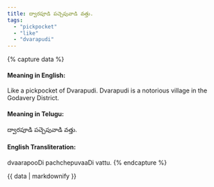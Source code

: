 ```yaml
---
title: ద్వారపూడి పచ్చెపువాడి వత్తు.
tags:
  - "pickpocket"
  - "like"
  - "dvarapudi"
---
```


{% capture data %}
#### Meaning in English:
Like a pickpocket of Dvarapudi.
Dvarapudi is a notorious village in the Godavery District.

#### Meaning in Telugu:
ద్వారపూడి పచ్చెపువాడి వత్తు.

#### English Transliteration:
dvaarapooDi pachchepuvaaDi vattu.
{% endcapture %}

<div class="notice">{{ data | markdownify }}</div>


